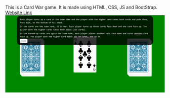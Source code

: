 This is a Card War game. It is made using HTML, CSS, JS and BootStrap.<br/>
[Website Link](https://anish2272002.github.io/War_Game/)
![Screenshot](asset/image.jpg)
